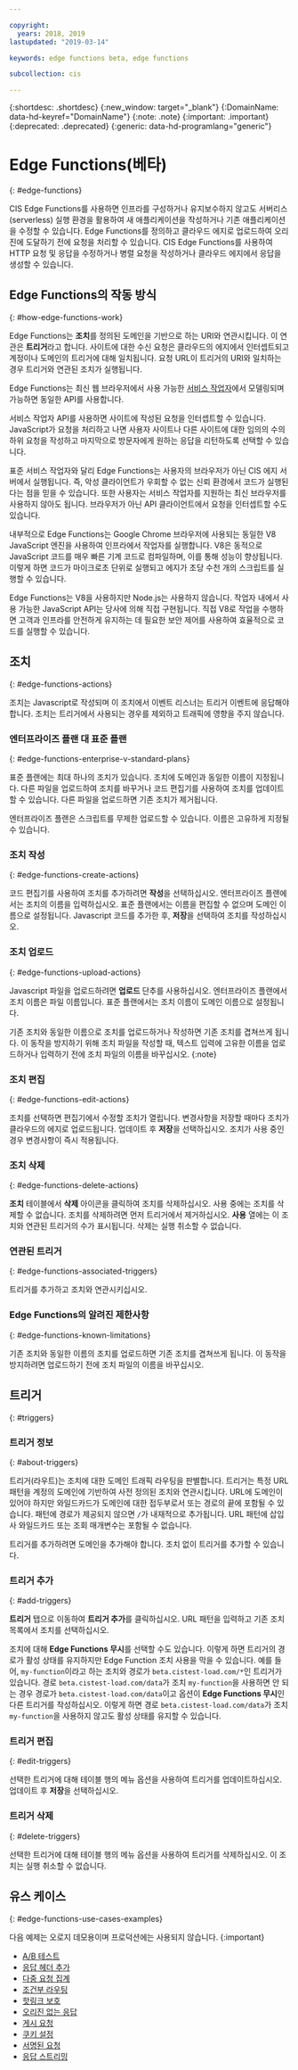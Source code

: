 ```yaml
---

copyright:
  years: 2018, 2019
lastupdated: "2019-03-14"

keywords: edge functions beta, edge functions

subcollection: cis

---
```


{:shortdesc: .shortdesc}
{:new_window: target="_blank"}
{:DomainName: data-hd-keyref="DomainName"}
{:note: .note}
{:important: .important}
{:deprecated: .deprecated}
{:generic: data-hd-programlang="generic"}

# Edge Functions(베타)
{: #edge-functions}

CIS Edge Functions를 사용하면 인프라를 구성하거나 유지보수하지 않고도 서버리스(serverless) 실행 환경을 활용하여 새 애플리케이션을 작성하거나 기존 애플리케이션을 수정할 수 있습니다. Edge Functions를 정의하고 클라우드 에지로 업로드하여 오리진에 도달하기 전에 요청을 처리할 수 있습니다. CIS Edge Functions를 사용하여 HTTP 요청 및 응답을 수정하거나 병렬 요청을 작성하거나 클라우드 에지에서 응답을 생성할 수 있습니다.

## Edge Functions의 작동 방식
{: #how-edge-functions-work}

Edge Functions는 **조치**를 정의된 도메인을 기반으로 하는 URI와 연관시킵니다. 이 연관은 **트리거**라고 합니다. 사이트에 대한 수신 요청은 클라우드의 에지에서 인터셉트되고 계정이나 도메인의 트리거에 대해 일치됩니다. 요청 URL이 트리거의 URI와 일치하는 경우 트리거와 연관된 조치가 실행됩니다.

Edge Functions는 최신 웹 브라우저에서 사용 가능한 [서비스 작업자](https://developer.mozilla.org/en-US/docs/Web/API/Service_Worker_API)에서 모델링되며 가능하면 동일한 API를 사용합니다.

서비스 작업자 API를 사용하면 사이트에 작성된 요청을 인터셉트할 수 있습니다. JavaScript가 요청을 처리하고 나면 사용자 사이트나 다른 사이트에 대한 임의의 수의 하위 요청을 작성하고 마지막으로 방문자에게 원하는 응답을 리턴하도록 선택할 수 있습니다.

표준 서비스 작업자와 달리 Edge Functions는 사용자의 브라우저가 아닌 CIS 에지 서버에서 실행됩니다. 즉, 악성 클라이언트가 우회할 수 없는 신뢰 환경에서 코드가 실행된다는 점을 믿을 수 있습니다. 또한 사용자는 서비스 작업자를 지원하는 최신 브라우저를 사용하지 않아도 됩니다. 브라우저가 아닌 API 클라이언트에서 요청을 인터셉트할 수도 있습니다.

내부적으로 Edge Functions는 Google Chrome 브라우저에 사용되는 동일한 V8 JavaScript 엔진을 사용하여 인프라에서 작업자를 실행합니다. V8은 동적으로 JavaScript 코드를 매우 빠른 기계 코드로 컴파일하며, 이를 통해 성능이 향상됩니다. 이렇게 하면 코드가 마이크로초 단위로 실행되고 에지가 초당 수천 개의 스크립트를 실행할 수 있습니다.

Edge Functions는 V8을 사용하지만 Node.js는 사용하지 않습니다. 작업자 내에서 사용 가능한 JavaScript API는 당사에 의해 직접 구현됩니다. 직접 V8로 작업을 수행하면 고객과 인프라를 안전하게 유지하는 데 필요한 보안 제어를 사용하여 효율적으로 코드를 실행할 수 있습니다.


## 조치
{: #edge-functions-actions}

조치는 Javascript로 작성되며 이 조치에서 이벤트 리스너는 트리거 이벤트에 응답해야 합니다. 조치는 트리거에서 사용되는 경우를 제외하고 트래픽에 영향을 주지 않습니다. 

### 엔터프라이즈 플랜 대 표준 플랜
{: #edge-functions-enterprise-v-standard-plans}

표준 플랜에는 최대 하나의 조치가 있습니다. 조치에 도메인과 동일한 이름이 지정됩니다. 다른 파일을 업로드하여 조치를 바꾸거나 코드 편집기를 사용하여 조치를 업데이트할 수 있습니다. 다른 파일을 업로드하면 기존 조치가 제거됩니다.

엔터프라이즈 플랜은 스크립트를 무제한 업로드할 수 있습니다. 이름은 고유하게 지정될 수 있습니다.

### 조치 작성
{: #edge-functions-create-actions}

코드 편집기를 사용하여 조치를 추가하려면 **작성**을 선택하십시오. 엔터프라이즈 플랜에서는 조치의 이름을 입력하십시오. 표준 플랜에서는 이름을 편집할 수 없으며 도메인 이름으로 설정됩니다. Javascript 코드를 추가한 후, **저장**을 선택하여 조치를 작성하십시오.

### 조치 업로드
{: #edge-functions-upload-actions}

Javascript 파일을 업로드하려면 **업로드** 단추를 사용하십시오. 엔터프라이즈 플랜에서 조치 이름은 파일 이름입니다. 표준 플랜에서는 조치 이름이 도메인 이름으로 설정됩니다.

기존 조치와 동일한 이름으로 조치를 업로드하거나 작성하면 기존 조치를 겹쳐쓰게 됩니다. 이 동작을 방지하기 위해 조치 파일을 작성할 때, 텍스트 입력에 고유한 이름을 업로드하거나 입력하기 전에 조치 파일의 이름을 바꾸십시오.
{:note}

### 조치 편집
{: #edge-functions-edit-actions}

조치를 선택하면 편집기에서 수정할 조치가 열립니다. 변경사항을 저장할 때마다 조치가 클라우드의 에지로 업로드됩니다. 업데이트 후 **저장**을 선택하십시오. 조치가 사용 중인 경우 변경사항이 즉시 적용됩니다. 

### 조치 삭제
{: #edge-functions-delete-actions}

**조치** 테이블에서 **삭제** 아이콘을 클릭하여 조치를 삭제하십시오. 사용 중에는 조치를 삭제할 수 없습니다. 조치를 삭제하려면 먼저 트리거에서 제거하십시오. **사용** 열에는 이 조치와 연관된 트리거의 수가 표시됩니다. 삭제는 실행 취소할 수 없습니다.


### 연관된 트리거
{: #edge-functions-associated-triggers}

트리거를 추가하고 조치와 연관시키십시오.

### Edge Functions의 알려진 제한사항
{: #edge-functions-known-limitations}

기존 조치와 동일한 이름의 조치를 업로드하면 기존 조치를 겹쳐쓰게 됩니다. 이 동작을 방지하려면 업로드하기 전에 조치 파일의 이름을 바꾸십시오.


## 트리거
{: #triggers}

### 트리거 정보
{: #about-triggers}

트리거(라우트)는 조치에 대한 도메인 트래픽 라우팅을 판별합니다. 트리거는 특정 URL 패턴을 계정의 도메인에 기반하여 사전 정의된 조치와 연관시킵니다. URL에 도메인이 있어야 하지만 와일드카드가 도메인에 대한 접두부로서 또는 경로의 끝에 포함될 수 있습니다. 패턴에 경로가 제공되지 않으면 `/`가 내재적으로 추가됩니다. URL 패턴에 삽입사 와일드카드 또는 조회 매개변수는 포함될 수 없습니다.

트리거를 추가하려면 도메인을 추가해야 합니다. 조치 없이 트리거를 추가할 수 있습니다.

### 트리거 추가
{: #add-triggers}

**트리거** 탭으로 이동하여 **트리거 추가**를 클릭하십시오. URL 패턴을 입력하고 기존 조치 목록에서 조치를 선택하십시오. 

조치에 대해 **Edge Functions 무시**를 선택할 수도 있습니다. 이렇게 하면 트리거의 경로가 활성 상태를 유지하지만 Edge Function 조치 사용을 막을 수 있습니다. 예를 들어, `my-function`이라고 하는 조치와 경로가 `beta.cistest-load.com/*`인 트리거가 있습니다. 경로 `beta.cistest-load.com/data`가 조치 `my-function`을 사용하면 안 되는 경우 경로가 `beta.cistest-load.com/data`이고 옵션이 **Edge Functions 무시**인 다른 트리거를 작성하십시오. 이렇게 하면 경로 `beta.cistest-load.com/data`가 조치 `my-function`을 사용하지 않고도 활성 상태를 유지할 수 있습니다.

### 트리거 편집
{: #edit-triggers}

선택한 트리거에 대해 테이블 행의 메뉴 옵션을 사용하여 트리거를 업데이트하십시오. 업데이트 후 **저장**을 선택하십시오.

### 트리거 삭제
{: #delete-triggers}

선택한 트리거에 대해 테이블 행의 메뉴 옵션을 사용하여 트리거를 삭제하십시오. 이 조치는 실행 취소할 수 없습니다.


## 유스 케이스
{: #edge-functions-use-cases-examples}

다음 예제는 오로지 데모용이며 프로덕션에는 사용되지 않습니다.
{:important}
* [A/B 테스트](/docs/infrastructure/cis?topic=cis-edge-functions-use-cases-beta-#ab-testing)
* [응답 헤더 추가](/docs/infrastructure/cis?topic=cis-edge-functions-use-cases-beta-#add-response-header)
* [다중 요청 집계](/docs/infrastructure/cis?topic=cis-edge-functions-use-cases-beta-#aggregate-multiple-requests)
* [조건부 라우팅](/docs/infrastructure/cis?topic=cis-edge-functions-use-cases-beta-#conditional-routing)
* [핫링크 보호](/docs/infrastructure/cis?topic=cis-edge-functions-use-cases-beta-#hot-link-protection)
* [오리진 없는 응답](/docs/infrastructure/cis?topic=cis-edge-functions-use-cases-beta-#originless-responses)
* [게시 요청](/docs/infrastructure/cis?topic=cis-edge-functions-use-cases-beta-#post-requests)
* [쿠키 설정](/docs/infrastructure/cis?topic=cis-edge-functions-use-cases-beta-#setting-cookies)
* [서명된 요청](/docs/infrastructure/cis?topic=cis-edge-functions-use-cases-beta-#signed-requests)
* [응답 스트리밍](/docs/infrastructure/cis?topic=cis-edge-functions-use-cases-beta-#streaming-responses)
